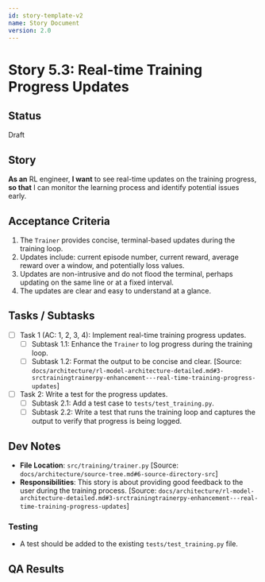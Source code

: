 ```yaml
---
id: story-template-v2
name: Story Document
version: 2.0
---
```


# Story 5.3: Real-time Training Progress Updates

## Status
Draft

## Story
**As an** RL engineer,
**I want** to see real-time updates on the training progress,
**so that** I can monitor the learning process and identify potential issues early.

## Acceptance Criteria
1. The `Trainer` provides concise, terminal-based updates during the training loop.
2. Updates include: current episode number, current reward, average reward over a window, and potentially loss values.
3. Updates are non-intrusive and do not flood the terminal, perhaps updating on the same line or at a fixed interval.
4. The updates are clear and easy to understand at a glance.

## Tasks / Subtasks
- [ ] Task 1 (AC: 1, 2, 3, 4): Implement real-time training progress updates.
    - [ ] Subtask 1.1: Enhance the `Trainer` to log progress during the training loop.
    - [ ] Subtask 1.2: Format the output to be concise and clear. [Source: `docs/architecture/rl-model-architecture-detailed.md#3-srctrainingtrainerpy-enhancement---real-time-training-progress-updates`]
- [ ] Task 2: Write a test for the progress updates.
    - [ ] Subtask 2.1: Add a test case to `tests/test_training.py`.
    - [ ] Subtask 2.2: Write a test that runs the training loop and captures the output to verify that progress is being logged.

## Dev Notes
- **File Location**: `src/training/trainer.py` [Source: `docs/architecture/source-tree.md#6-source-directory-src`]
- **Responsibilities**: This story is about providing good feedback to the user during the training process. [Source: `docs/architecture/rl-model-architecture-detailed.md#3-srctrainingtrainerpy-enhancement---real-time-training-progress-updates`]

### Testing
- A test should be added to the existing `tests/test_training.py` file.

## QA Results

